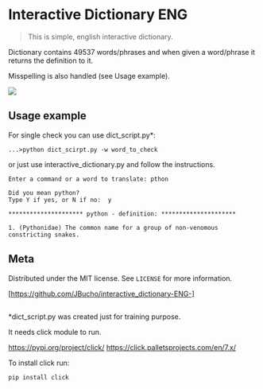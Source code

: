 # Interactive Dictionary ENG
> This is simple, english interactive dictionary.


Dictionary contains 49537 words/phrases and when given a word/phrase it returns the definition to it.

Misspelling is also handled (see Usage example).

![](header.png)


## Usage example
For single check you can use dict_script.py*:

`...>python dict_scirpt.py -w word_to_check`



or just use interactive_dictionary.py and follow the instructions.

```
Enter a command or a word to translate: pthon

Did you mean python?
Type Y if yes, or N if no:  y

********************* python - definition: *********************

1. (Pythonidae) The common name for a group of non-venomous constricting snakes.
```

## Meta

Distributed under the MIT license. See ``LICENSE`` for more information.

[https://github.com/JBucho/interactive_dictionary-ENG-]

##
*dict_script.py was created just for training purpose.

It needs click module to run.

https://pypi.org/project/click/
https://click.palletsprojects.com/en/7.x/

To install click run:

`pip install click`
